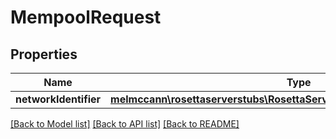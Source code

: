 # MempoolRequest

## Properties
Name | Type | Description | Notes
------------ | ------------- | ------------- | -------------
**networkIdentifier** | [**melmccann\rosettaserverstubs\RosettaServerStubsModel\NetworkIdentifier**](NetworkIdentifier.md) |  | 

[[Back to Model list]](../README.md#documentation-for-models) [[Back to API list]](../README.md#documentation-for-api-endpoints) [[Back to README]](../README.md)


